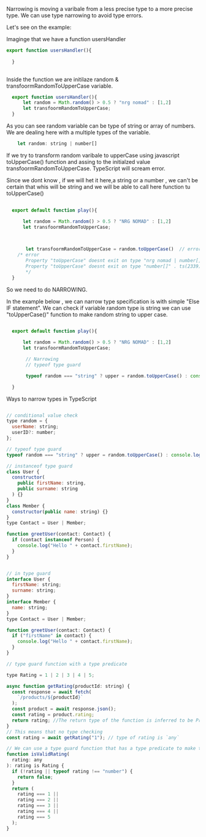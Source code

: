 
Narrowing is moving a varibale from a less precise type to a more precise type. We can use type narrowing to avoid type errors.

Let's see on the example:

Imaginge that we have a function usersHandler

```js
export function usersHandler(){
     
  }
   
```

Inside the function we are initilaze random & transfoormRandomToUpperCase variable.  

```js
  export function usersHandler(){
      let random = Math.random() > 0.5 ? "nrg nomad" : [1,2]
      let transfoormRandomToUpperCase;
  }
```

As you can see random variable can be type of string or array of numbers. We are dealing here with a multiple types of the variable.

```js
    let random: string | number[] 
```

If we try to transform random varibale to upperCase using javascript toUpperCase() function and assing to the initialzed value transfoormRandomToUpperCase. TypeScript will scream error.

Since we dont know , if we will het it here,a string or a number , we can't be certain that whis will be string and we will be able to call here function tu toUpperCase()

```js
  
  export default function play(){

      let random = Math.random() > 0.5 ? "NRG NOMAD" : [1,2]
      let transfoormRandomToUpperCase; 

    

       let transfoormRandomToUpperCase = random.toUpperCase()  // error 
    /* error 
       Property "toUpperCase" doesnt exit on type "nrg nomad | number[]"  
       Property "toUpperCase" doesnt exit on type "number[]" . ts(2339)
       */
  }

```

So we need to do NARROWING.

In the example below , we can narrow type specification is with simple "Else IF statement". We can check if variable random type is string we can use "toUpperCase()" function to make random string to upper case.

```js
  
  export default function play(){

      let random = Math.random() > 0.5 ? "NRG NOMAD" : [1,2]
      let transfoormRandomToUpperCase;

       // Narrowing
       // typeof type guard

       typeof random === "string" ? upper = random.toUpperCase() : console.log(random)

  }

```

Ways to narrow types in TypeScript

```js

// conditional value check
type random = {
  userName: string;
  userID?: number;
};

// typeof type guard
typeof random === "string" ? upper = random.toUpperCase() : console.log(random)

// instanceof type guard
class User {
  constructor(
    public firstName: string,
    public surname: string
  ) {}
}
class Member {
  constructor(public name: string) {}
}
type Contact = User | Member;

function greetUser(contact: Contact) {
  if (contact instanceof Person) {
    console.log("Hello " + contact.firstName);
  }
}


// in type guard
interface User {
  firstName: string;
  surname: string;
}
interface Member {
  name: string;
}
type Contact = User | Member;

function greetUser(contact: Contact) {
  if ("firstName" in contact) {
    console.log("Hello " + contact.firstName);
  }
}

// type guard function with a type predicate

type Rating = 1 | 2 | 3 | 4 | 5;

async function getRating(productId: string) {
  const response = await fetch(
    `/products/${productId}`
  );
  const product = await response.json();
  const rating = product.rating;
  return rating; //The return type of the function is inferred to be Promise<any>
}
// This means that no type checking 
const rating = await getRating("1"); // type of rating is `any`

// We can use a type guard function that has a type predicate to make this code more type-safe. 
function isValidRating(
  rating: any
): rating is Rating {
  if (!rating || typeof rating !== "number") {
    return false;
  }
  return (
    rating === 1 ||
    rating === 2 ||
    rating === 3 ||
    rating === 4 ||
    rating === 5
  );
}

```
